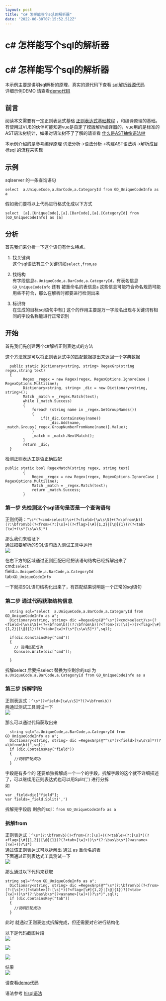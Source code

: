 ```yaml
---
layout: post
title: "c# 怎样能写个sql的解析器"
date: "2022-06-30T07:15:52.512Z"
---
```

c# 怎样能写个sql的解析器
===============

c# 怎样能写个sql的解析器
===============

本示例主要是讲明sql解析的原理，真实的源代码下查看 [sql解析器源代码](https://gitee.com/tansar/hisql/tree/master/HiSql/AST)  
详细示例DEMO 请查看[demo代码](https://gitee.com/tansar/hisql/blob/master/HiSql.SqlServerUnitTest/Demo_Query.cs)

前言
--

阅读本文需要有一定正则表达式基础 [正则表达式基础教程](https://www.runoob.com/regexp/regexp-tutorial.html) ，和编译原理的基础。有使用过VUE的伙伴可能知道vue是自定了模版解析编译器的，vue用的是标准的AST语法树统计，如果对语法树不了了解的请查看 [什么是AST抽像语法树](https://zhuanlan.zhihu.com/p/102385477)

本示例介绍的是参考编译原理 词法分析->语法分析->构建AST语法树->解析成目标sql 的流程来实现

示例
--

sqlserver 的一条查询语句

    select  a.UniqueCode,a.BarCode,a.CategoryId from GD_UniqueCodeInfo as a
    

假如我们要将以上代码进行格式化成以下方式

    select  [a].[UniqueCode],[a].[BarCode],[a].[CategoryId] from [GD_UniqueCodeInfo] as [a]
    

分析
--

首先我们来分析一下这个语句有什么特点。

1.  找关键词  
    这个sql语法有三个关键词如`select` ,`from`,`as`
    
2.  找结构  
    有字段信息`a.UniqueCode,a.BarCode,a.CategoryId`，有表名信息`GD_UniqueCodeInfo` 还有 被重命名的表信息`a` 这些信息可能符合命名规范可能用些不符合，那么在解析时都要进行检测出来
    
3.  标识符  
    在生成的目标sql语句中有\[\] 这个的作用主要是万一字段名出现与关键词有相同的字段名称能进行正常识别
    

开始
--

首先我们先创建两个c#解析正则表达式的方法

这个方法就是可以将正则表达式中的匹配数据提出来返回一个字典数据

      public static Dictionary<string, string> RegexGrp(string regex,string text)
      {
            Regex _regex = new Regex(regex, RegexOptions.IgnoreCase | RegexOptions.Multiline);
            Dictionary<string, string> _dic = new Dictionary<string, string>();
            Match _match = _regex.Match(text);
            while (_match.Success)
            {
                foreach (string name in _regex.GetGroupNames())
                {
                    if(!_dic.ContainsKey(name))
                        _dic.Add(name, _match.Groups[_regex.GroupNumberFromName(name)].Value);
                }
                _match = _match.NextMatch();
            }
            return _dic;
      }
    
    

检测正则表达工是否正确匹配

    public static bool RegexMatch(string regex, string text)
            {
                Regex _regex = new Regex(regex, RegexOptions.IgnoreCase | RegexOptions.Multiline);
                Match _match = _regex.Match(text);
                return _match.Success;
            }
    
    

### 第一步 先检测这个sql语句是否是一个查询语句

正则代码：`^\s*(?<cmd>select)\s+(?<field>[\w\s\S]+(?=\bfrom\b))(?:\bfrom\b)(?<from>(?:[\s]+)(?<flag>[\#]{1,2}|[\@]{1})?(?<tab>[\w]+)\s*[\s\w\S]*)`

那么我们来验证下  
通过把要解析的SQL语句放入测试工具中运行  
![](https://img2022.cnblogs.com/blog/891276/202206/891276-20220630105856368-1353866746.png)

在右下方的区域通过正则匹配已经把该语句结构已经拆解出来了  
cmd:`select`  
field:`a.UniqueCode,a.BarCode,a.CategoryId`  
tab:`GD_UniqueCodeInfo`

一下就把SQL语句结构化出来了，有匹配结果说明是一个正常的sql语句

### 第二步 通过代码获取结构信息

      string sql="select  a.UniqueCode,a.BarCode,a.CategoryId from GD_UniqueCodeInfo as a";
      Dictionary<string, string> dic =RegexGrp(@"^\s*(?<cmd>select)\s+(?<field>[\w\s\S]+(?=\bfrom\b))(?:\bfrom\b)(?<from>(?:[\s]+)(?<flag>[\#]{1,2}|[\@]{1})?(?<tab>[\w]+)\s*[\s\w\S]*)",sql);
    
      if(dic.ConstainsKey("cmd"))
      {
        // 说明匹配成功
        Console.Write(dic["cmd"]);
        
      }
    
    
    

拆解select 后要把select 替换为空剩余的sql 为 `a.UniqueCode,a.BarCode,a.CategoryId from GD_UniqueCodeInfo as a`

### 第三步 拆解字段

正则表达式：`^\s*(?<field>[\w\s\S]*?(?=\bfrom\b))`  
两通过测试工具测试一下  
![](https://img2022.cnblogs.com/blog/891276/202206/891276-20220630111011345-2099646881.png)

那么可以通过代码获取出来

      string sql="a.UniqueCode,a.BarCode,a.CategoryId from GD_UniqueCodeInfo as a";
      Dictionary<string, string> dic =RegexGrp(@"^\s*(?<field>[\w\s\S]*?(?=\bfrom\b))",sql);
      if (dic.ContainsKey("field"))
      {
        //说明匹配成功 
      }
    
    

字段是有多个的 还要单独拆解成一个一个的字段，拆解字段的这个就不详细描述了，可以继续用正则表达式也可以用Split(',') 进行分拆  
如

    var _field=dic["field"];
    var fields=_field.Split(',')
    

拆解完字段后 剩余的sql：`from GD_UniqueCodeInfo as a`

### 拆解from

正则表达式：`^\s*(?:\bfrom\b)(?<from>(?:[\s]+)(?<table>(?:[\s]*)(?<flag>[\#]{1,2}|[\@]{1})?(?<tab>[\w]+))\s*(?:\bas\b\s*(?<asname>[\w]+))?\s*)`  
通过该正则表达式可以拆解出 通过 as 重命名的表  
下面通过正则表达式工具测试一下  
![](https://img2022.cnblogs.com/blog/891276/202206/891276-20220630111807716-1483829233.png)

那么通过以下代码来获取

    string sql="from GD_UniqueCodeInfo as a";
      Dictionary<string, string> dic =RegexGrp(@"^\s*(?:\bfrom\b)(?<from>(?:[\s]+)(?<table>(?:[\s]*)(?<flag>[\#]{1,2}|[\@]{1})?(?<tab>[\w]+))\s*(?:\bas\b\s*(?<asname>[\w]+))?\s*)",sql);
      if (dic.ContainsKey("tab"))
      {
        //说明匹配成功 
      }
    

此时 就通过正则表达式拆解完成，但还需要对它进行结构化

以下是代码截图片段  
![](https://img2022.cnblogs.com/blog/891276/202206/891276-20220630112117183-786984513.png)

![](https://img2022.cnblogs.com/blog/891276/202206/891276-20220630112126470-1991649116.png)

![](https://img2022.cnblogs.com/blog/891276/202206/891276-20220630112145418-737369070.png)

结果  
![](https://img2022.cnblogs.com/blog/891276/202206/891276-20220630113520886-402047197.png)

请查看[demo代码](https://gitee.com/tansar/hisql/blob/master/HiSql.SqlServerUnitTest/Demo_Query.cs)

语法参考 [hisql语法](http://www.hisql.net/guide/hisql.html)